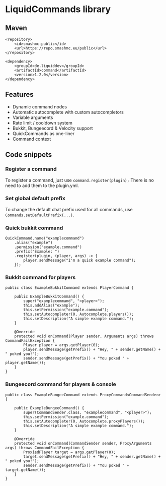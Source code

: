 # LiquidCommands library


## Maven
```
<repository>
	<id>smashmc-public</id>
	<url>https://repo.smashmc.eu/public</url>
</repository>
```

```
<dependency>
	<groupId>de.liquiddev</groupId>
	<artifactId>command</artifactId>
	<version>1.2.0</version>
</dependency>
```

## Features
* Dynamic command nodes
* Automatic autocomplete with custom autocompletors
* Variable arguments
* Rate limit / cooldown system
* Bukkit, Bungeecord & Velocity support
* QuickCommands as one-liner
* Command context

## Code snippets

### Register a command
To register a command, just use ```command.register(plugin);```
There is no need to add them to the plugin.yml.

### Set global default prefix
To change the default chat prefix used for all commands, use `Commands.setDefaultPrefix(...)`.

### Quick bukkit command
```
QuickCommand.name("examplecommand")
	.alias("example")
	.permission("example.command")
	.prefix("Example: ")
	.register(plugin, (player, args) -> {
		player.sendMessage("I'm a quick example command");
	});
```

### Bukkit command for players
```
public class ExampleBukkitCommand extends PlayerCommand {

	public ExampleBukkitCommand() {
		super("examplecommand", "<player>");
		this.addAlias("example");
		this.setPermission("example.command");
		this.setAutocompleter(0, Autocomplete.players());
		this.setDescription("A simple example command.");
	}

	@Override
	protected void onCommand(Player sender, Arguments args) throws CommandFailException {
		Player player = args.getPlayer(0);
		player.sendMessage(getPrefix() + "Hey, " + sender.getName() + " poked you!");
		sender.sendMessage(getPrefix() + "You poked " + player.getName());
	}
}
```

### Bungeecord command for players & console
```
public class ExampleBungeeCommand extends ProxyCommand<CommandSender> {

	public ExampleBungeeCommand() {
		super(CommandSender.class, "examplecommand", "<player>");
		this.setPermission("example.command");
		this.setAutocompleter(0, Autocomplete.proxyPlayers());
		this.setDescription("A simple example command.");
	}

	@Override
	protected void onCommand(CommandSender sender, ProxyArguments args) throws CommandFailException {
		ProxiedPlayer target = args.getPlayer(0);
		target.sendMessage(getPrefix() + "Hey, " + sender.getName() + " poked you!");
		sender.sendMessage(getPrefix() + "You poked " + target.getName());
	}
}
```


